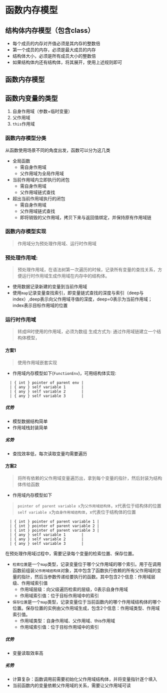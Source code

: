 # 函数内存模型

## 结构体内存模型（包含class）
- 每个成员的内存对齐值必须是其内存的整数倍
- 第一个成员的内存，必须是最大成员的内存
- 结构体大小，必须是所有成员大小的整数倍
- 如果结构体内还有结构体，将其展开，使用上述规则即可

## 函数内存模型

## 函数内变量的类型
1. 自身作用域（参数+临时变量）
2. 父作用域
3. `this`作用域

### 函数内存模型分类
从函数使用场景不同的角度出发，函数可以分为这几类
- 全局函数
  - 需自身作用域
  - 父作用域为全局作用域
- 当前作用域内立即执行的闭包
  - 需自身作用域
  - 父作用域链式查找
- 超出当前作用域执行的闭包
  - 需自身作用域
  - 父作用域链式查找
  - 即将销毁的父作用域，拷贝下来与返回值绑定，并保持原有作用域链
### 函数内存模型实现
> 作用域分为预处理作用域、运行时作用域
### 预处理作用域: 
> 预处理作用域，在语法树第一次遍历的时候，记录所有变量的查找关系，方便运行时作用域生成作用域在内存中的结构体。
  - 使用数据记录新建的变量到当前作用域
  - 使用`map`记录变量查找索引，即变量链式查找的深度与索引（deep与index）,deep表示向父作用域寻值的深度，deep=0表示为当前作用域；index表示目标作用域的位置

### 运行时作用域
> 转成IR时使用的作用域，必须为数组
> 生成方式为: 通过作用域链建立一个结构体模型，

#### 方案1
> 使用作用域嵌套实现
- 作用域内存模型如下(`FunctionEnv`)，可用结构体实现: 
```
  | { int } pointer of parent env | 
  | { any } self variable 1       | 
  | { any } self variable 2       | 
  | { any } self variable 3       | 
```
##### 优势
- 模型数据结构简单
- 作用域栈封装简单
##### 劣势
- 查找效率低，每次读取变量均需要遍历

#### 方案2
> 将所有依赖的父作用域变量遍历出，拿到每个变量的指针，然后封装为结构体传给函数
- 作用域内存模型如下
> `pointer of parent variable x`为`父作用域结构体`，x代表位于结构体的位置
> `self variable x`为`自身作用域结构体`，x代表位于结构体的位置
```
  | { int } pointer of parent variable 1 | 
  | { int } pointer of parent variable 2 | 
  | { int } pointer of parent variable 3 | 
  | { any } self variable 1       | 
  | { any } self variable 2       | 
  | { any } self variable 3       | 
```
在预处理作用域过程中，需要记录每个变量的检索位置、保存位置。
- `检索位置`是一个`map`类型，记录变量位于哪个父作用域的哪个索引。用于在调用函数前组装`父作用域结构体`对象，其中包含了函数执行依赖的所有父作用域的变量的指针，然后当参数传递给要执行的函数。其中包含2个信息：作用域层级、作用域索引值
  - 作用域层级：向父级遍历检索的层级，0表示自身作用域
  - 作用域索引值：位于目标作用域中的索引
- `保存位置`是一个`map`类型，记录变量位于当前函数内的哪个作用域结构体的哪个位置。保存位置的实例由父作用域生成，包含2个信息：作用域类型、作用域索引值。
  - 作用域类型：自身作用域、父作用域、this作用域
  - 作用域索引值：位于目标作用域中的索引

##### 优势
- 变量读取效率高
##### 劣势
- 计算复杂：函数调用前需要初始化父作用域结构体，并将变量指针逐个填入
- 当前函数内的变量依赖父作用域的关系，需要让父作用域可读
